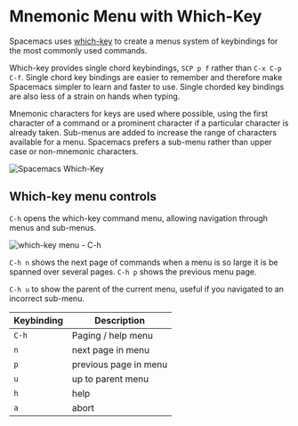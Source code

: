 # Mnemonic Menu with Which-Key

Spacemacs uses [which-key](https://github.com/justbur/emacs-which-key) to create a menus system of keybindings for the most commonly used commands.

Which-key provides single chord keybindings, `SCP p f` rather than `C-x C-p C-f`.  Single chord key bindings are easier to remember and therefore make Spacemacs simpler to learn and faster to use.  Single chorded key bindings are also less of a strain on hands when typing.

Mnemonic characters for keys are used where possible, using the first character of a command or a prominent character if a particular character is already taken.  Sub-menus are added to increase the range of characters available for a menu.  Spacemacs prefers a sub-menu rather than upper case or non-mnemonic characters.

![Spacemacs Which-Key](https://raw.githubusercontent.com/practicalli/graphic-design/live/editors/spacemacs/screenshots/menus/spacemacs-menu-main.png)


## Which-key menu controls

`C-h` opens the which-key command menu, allowing navigation through menus and sub-menus.

![which-key menu - C-h](https://raw.githubusercontent.com/practicalli/graphic-design/live/editors/spacemacs/screenshots/menus/spacemacs-which-key-paging-help-menu.png)

`C-h n` shows the next page of commands when a menu is so large it is be spanned over several pages. `C-h p` shows the previous menu page.

`C-h u` to show the parent of the current menu, useful if you navigated to an incorrect sub-menu.

| Keybinding | Description           |
|------------|-----------------------|
| `C-h`      | Paging / help menu    |
| `n`        | next page in menu     |
| `p`        | previous page in menu |
| `u`        | up to parent menu     |
| `h`        | help                  |
| `a`        | abort                 |
